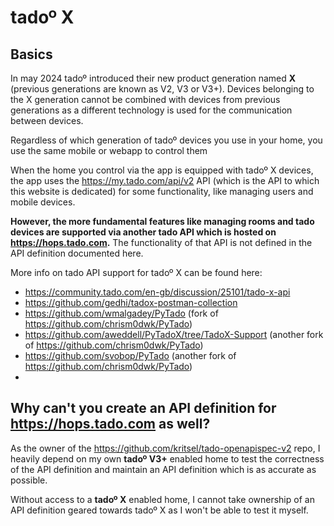 # tado&ordm; X 

## Basics
In may 2024 tado&ordm; introduced their new product generation named **X** 
(previous generations are known as V2, V3 or V3+).
Devices belonging to the X generation cannot be combined with devices from previous generations as a
different technology is used for the communication between devices.

Regardless of which generation of tado&ordm; devices you use in your home, you use the same mobile or webapp to control them

When the home you control via the app is equipped with tado&ordm; X devices, 
the app uses the https://my.tado.com/api/v2 API (which is the API to which this website is dedicated) for some
functionality, like managing users and mobile devices.

**However, the more fundamental features like managing rooms and tado devices are supported via another tado API
which is hosted on https://hops.tado.com.** The functionality of that API is not defined in the API definition documented here.

More info on tado API support for tado&ordm; X can be found here:

* https://community.tado.com/en-gb/discussion/25101/tado-x-api
* https://github.com/gedhi/tadox-postman-collection
* https://github.com/wmalgadey/PyTado (fork of https://github.com/chrism0dwk/PyTado)
* https://github.com/aweddell/PyTadoX/tree/TadoX-Support (another fork of https://github.com/chrism0dwk/PyTado)
* https://github.com/svobop/PyTado (another fork of https://github.com/chrism0dwk/PyTado)
* 

## Why can't you create an API definition for https://hops.tado.com as well?

As the owner of the https://github.com/kritsel/tado-openapispec-v2 repo, I heavily depend on my own **tado&ordm; V3+**
enabled home to test the correctness of the API definition 
and maintain an API definition which is as accurate as possible.


Without access to a **tado&ordm; X** enabled home, I cannot take ownership of
an API definition geared towards tado&ordm; X as I won't be able to test it myself.

